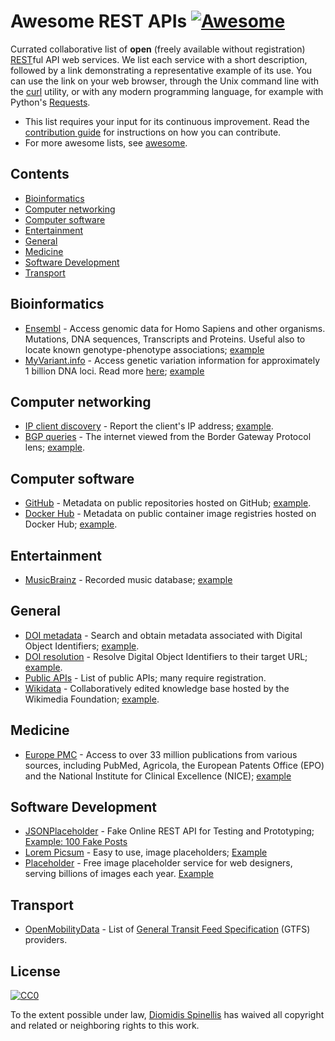 # Awesome REST APIs [![Awesome](https://awesome.re/badge.svg)](https://awesome.re)
Currated collaborative list of **open** (freely available without registration)
[REST](https://en.wikipedia.org/wiki/Representational_state_transfer)ful
API web services.
We list each service with a short description, followed by a link
demonstrating a representative example of its use.
You can use the link on your web browser, through the Unix command line
with the [curl](https://curl.haxx.se/) utility,
or with any modern programming language, for example with Python's
[Requests](https://requests.readthedocs.io/en/master/).

- This list requires your input for its continuous improvement.
  Read the [contribution guide](contributing.md) for instructions on how
  you can contribute.
- For more awesome lists, see [awesome](https://github.com/sindresorhus/awesome).

## Contents
- [Bioinformatics](#bioinformatics)
- [Computer networking](#computer-networking)
- [Computer software](#computer-software)
- [Entertainment](#entertainment)
- [General](#general)
- [Medicine](#medicine)
- [Software Development](#software-development)
- [Transport](#transport)

## Bioinformatics 
- [Ensembl](https://rest.ensembl.org/) - Access genomic data for Homo Sapiens and other organisms. Mutations, DNA sequences, Transcripts and Proteins. Useful also to locate known genotype-phenotype associations; [example](https://rest.ensembl.org/vep/human/hgvs/AGT:c.803T%3EC?content-type=application/json)
- [MyVariant.info](https://myvariant.info/v1/api) - Access genetic variation information for approximately 1 billion DNA loci. Read more [here](https://docs.myvariant.info/en/latest/doc/data.html); [example](http://myvariant.info/v1/query?q=chr3:8762685-8762685)

## Computer networking
- [IP client discovery](https://www.myip.com/api-docs/) - Report the client's IP address; [example](https://api.myip.com).
- [BGP queries](https://bgpstuff.net/) - The internet viewed from the Border Gateway Protocol lens; [example](https://bgpstuff.net/sourced?as=6799&format=json).

## Computer software
- [GitHub](https://developer.github.com/v3/) - Metadata on public repositories hosted on GitHub; [example](https://api.github.com/repos/dspinellis/awesome-rest-apis).
- [Docker Hub](https://docs.docker.com/registry/spec/api/) - Metadata on public container image registries hosted on Docker Hub; [example](https://hub.docker.com/v2/repositories/library/fedora/).

## Entertainment
- [MusicBrainz](https://musicbrainz.org/doc/Development/XML_Web_Service/Version_2) - Recorded music database; [example](https://musicbrainz.org/ws/2/release/93c4f215-15ae-34a2-981a-9a5fbd700004?inc=aliases+artist-credits+labels+discids+recordings&fmt=json)

## General
- [DOI metadata](https://github.com/CrossRef/rest-api-doc) - Search and obtain metadata associated with Digital Object Identifiers; [example](https://api.crossref.org/works/10.1109/TSE.2019.2892149).
- [DOI resolution](https://www.doi.org/factsheets/DOIProxy.html#rest-api) - Resolve Digital Object Identifiers to their target URL; [example](https://doi.org/api/handles/10.1109/TSE.2019.2892149).
- [Public APIs](https://github.com/public-apis/public-apis/blob/master/README.md) - List of public APIs; many require registration.
- [Wikidata](https://www.wikidata.org/wiki/Wikidata:Data_access) - Collaboratively edited knowledge base hosted by the Wikimedia Foundation; [example](https://www.wikidata.org/w/api.php?action=wbgetentities&format=json&ids=Q111).


## Medicine
- [Europe PMC](https://europepmc.org/RestfulWebService) - Access to over 33 million publications from various sources, including PubMed, Agricola, the European Patents Office (EPO) and the National Institute for Clinical Excellence (NICE);  [example](https://www.ebi.ac.uk/europepmc/webservices/rest/search?query=malaria&format=json)

## Software Development
- [JSONPlaceholder](https://jsonplaceholder.typicode.com/) - Fake Online REST API for Testing and Prototyping; [Example: 100 Fake Posts](https://jsonplaceholder.typicode.com/posts)
- [Lorem Picsum](https://picsum.photos/) - Easy to use, image placeholders; [Example](https://i.picsum.photos/id/107/400/300.jpg)
- [Placeholder](https://placeholder.com/) - Free image placeholder service for web designers, serving billions of images each year. [Example](https://via.placeholder.com/300.png/09f/fff)

## Transport
- [OpenMobilityData](https://transitfeeds.com/feeds) - List of [General Transit Feed Specification](https://en.wikipedia.org/wiki/General_Transit_Feed_Specification) (GTFS) providers.


## License

[![CC0](http://mirrors.creativecommons.org/presskit/buttons/88x31/svg/cc-zero.svg)](https://creativecommons.org/publicdomain/zero/1.0/)

To the extent possible under law, [Diomidis Spinellis](http://www.spinellis.gr) has waived all copyright and related or neighboring rights to this work.
